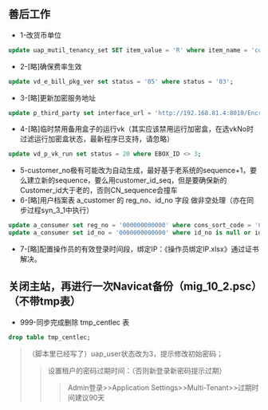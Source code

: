 ## 善后工作

* 1-改货币单位
```sql
update uap_mutil_tenancy_set SET item_value = 'R' where item_name = 'currencyUnit';
```
* 2-[略]确保费率生效
```sql
update vd_e_bill_pkg_ver set status = '05' where status = '03';
```
* 3-[略]更新加密服务地址
```sql
update p_third_party set interface_url = 'http://192.168.81.4:8010/EncrptionService/rest/sts' where business_type = '0402';
```
* 4-[略]临时禁用备用盒子的运行vk（其实应该禁用运行加密盒，在选vkNo时过滤运行加密盒状态，最新程序已支持，请忽略）
```sql
update vd_p_vk_run set status = 20 where EBOX_ID <> 3;
```
* 5-customer_no极有可能改为自动生成，最好基于老系统的sequence+1，要么建立新的sequence，要么用customer_id_seq，但是要确保新的Customer_id大于老的，否则CN_sequence会撞车
* 6-[略]用户档案表 a_customer 的 reg_no、id_no 字段 做非空处理（亦在同步过程syn_3_1中执行）
```sql
update a_consumer set reg_no = '000000000000' where cons_sort_code = '02' and (reg_no is null or reg_no = ''); -- 工商业用户，注册号不能为空
update a_consumer set id_no = '0000000000000' where id_no is null or id_no = ''; -- 所有用户，身份证号不能为空，必须数字13位
```
* 7-[略]配置操作员的有效登录时间段，绑定IP：《操作员绑定IP.xlsx》通过证书解决。

## 关闭主站，再进行一次Navicat备份（mig_10_2.psc）（不带tmp表）




* 999-同步完成删除 tmp_centlec 表
```sql
drop table tmp_centlec;
```

> （脚本里已经写了）uap_user状态改为3，提示修改初始密码；
>> 设置租户的密码过期时间：（否则新登录新密码提示过期）
>>> Admin登录>>Application Settings>>Multi-Tenant>>过期时间建议90天

